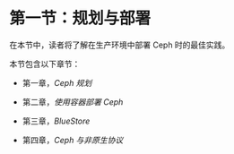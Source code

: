 # 第一节：规划与部署

在本节中，读者将了解在生产环境中部署 Ceph 时的最佳实践。

本节包含以下章节：

+   第一章，*Ceph 规划*

+   第二章，*使用容器部署 Ceph*

+   第三章，*BlueStore*

+   第四章，*Ceph 与非原生协议*
